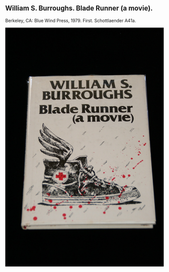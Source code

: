 ## William S. Burroughs. Blade Runner (a movie).

Berkeley, CA: Blue Wind Press, 1979. First. Schottlaender A41a.

![Blade Runner (a movie)](../assets/images/blade-runner-a-movie-1.jpg)
